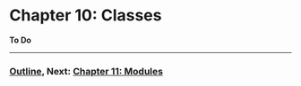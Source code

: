 # Chapter 10: Classes

**To Do**

___
### [Outline](README.md), Next: [Chapter 11: Modules](Chapter_11_Modules.md)

